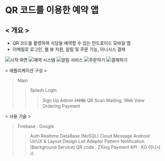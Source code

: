 # QR 코드를 이용한 예약 앱


## < 개요 >

- QR 코드를 촬영하여 식당을 예약할 수 있는 안드로이드 모바일 앱
- 이메일로 로그인, 웹 뷰 지원, 알림 및 주문 기능, 이니시스 결제

![시작 화면](C:/Users/user/Desktop/메인.jpg)
![예약 시스템](C:/Users/user/Desktop/예약.jpg)
![알림 서비스](C:/Users/user/Desktop/알림.jpg)
![주문하기](C:/Users/user/Desktop/주문.jpg)
![결제하기](C:/Users/user/Desktop/결제.jpg)


< 애플리케이션 구성 >

> Main
> > Splash
> > Login
> > > Sign Up
> > > Admin ~~(삭제)~~
> QR Scan
> Waiting, Web View
> Ordering
> Payment


< 사용 기술 >

> Firebase : Google
> > Auth
> > Realtime DataBase (NoSQL)
> > Cloud Message
> Android
> > UI/UX & Layout Design
> > List Adapter Pattern
> > Notification (Background Service)
> QR code : ZXing
> Payment API : KG 이니시스
